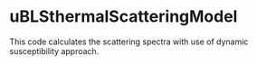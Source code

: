# uBLSthermalScatteringModel
This code calculates the scattering spectra with use of dynamic susceptibility approach.
